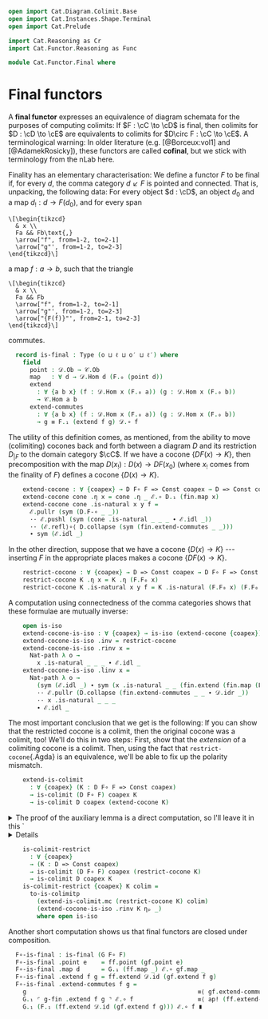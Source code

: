 ```agda
open import Cat.Diagram.Colimit.Base
open import Cat.Instances.Shape.Terminal
open import Cat.Prelude

import Cat.Reasoning as Cr
import Cat.Functor.Reasoning as Func

module Cat.Functor.Final where
```

# Final functors

A **final functor** expresses an equivalence of diagram schemata for the
purposes of computing colimits: If $F : \cC \to \cD$ is final,
then colimits for $D : \cD \to \cE$ are equivalents to colimits
for $D\circ F : \cC \to \cE$. A terminological warning: In older
literature (e.g. [@Borceux:vol1] and [@AdamekRosicky]), these functors
are called **cofinal**, but we stick with terminology from the nLab
here.

<!--
```agda
module
  _ {o ℓ o′ ℓ′} {𝒞 : Precategory o ℓ} {𝒟 : Precategory o′ ℓ′}
    (F : Functor 𝒞 𝒟)
  where

  open Functor

  private
    module 𝒞 = Cr 𝒞
    module 𝒟 = Cr 𝒟
    module F = Functor F
```
-->

Finality has an elementary characterisation: We define a functor $F$ to
be final if, for every $d$, the comma category $d \swarrow F$ is pointed
and connected. That is, unpacking, the following data: For every object
$d : \cD$, an object $d_0$ and a map $d_! : d \to F(d_0)$, and for
every span

~~~{.quiver .short-05}
\[\begin{tikzcd}
  & x \\
  Fa && Fb\text{,}
  \arrow["f", from=1-2, to=2-1]
  \arrow["g"', from=1-2, to=2-3]
\end{tikzcd}\]
~~~

a map $f : a \to b$, such that the triangle

~~~{.quiver .short-05}
\[\begin{tikzcd}
  & x \\
  Fa && Fb
  \arrow["f", from=1-2, to=2-1]
  \arrow["g"', from=1-2, to=2-3]
  \arrow["{F(f)}"', from=2-1, to=2-3]
\end{tikzcd}\]
~~~

commutes.

```agda
  record is-final : Type (o ⊔ ℓ ⊔ o′ ⊔ ℓ′) where
    field
      point : 𝒟.Ob → 𝒞.Ob
      map   : ∀ d → 𝒟.Hom d (F.₀ (point d))
      extend
        : ∀ {a b x} (f : 𝒟.Hom x (F.₀ a)) (g : 𝒟.Hom x (F.₀ b))
        → 𝒞.Hom a b
      extend-commutes
        : ∀ {a b x} (f : 𝒟.Hom x (F.₀ a)) (g : 𝒟.Hom x (F.₀ b))
        → g ≡ F.₁ (extend f g) 𝒟.∘ f
```

<!--
```agda
  module
    _ {o′′ ℓ′′} {ℰ : Precategory o′′ ℓ′′} {D : Functor 𝒟 ℰ} (final : is-final)
    where
    private
      module fin = is-final final
      module D = Func D
      module ℰ = Cr ℰ
      open _=>_
```
-->

The utility of this definition comes, as mentioned, from the ability to
move (colimiting) cocones back and forth between a diagram $D$ and its
restriction $D_{|F}$ to the domain category $\cC$. If we have a
cocone $\{DF(x) \to K\}$, then precomposition with the map $D(x_!) :
D(x) \to DF(x_0)$ (where $x_!$ comes from the finality of $F$) defines a
cocone $\{D(x) \to K\}$.

```agda
    extend-cocone : ∀ {coapex} → D F∘ F => Const coapex → D => Const coapex
    extend-cocone cone .η x = cone .η _ ℰ.∘ D.₁ (fin.map x) 
    extend-cocone cone .is-natural x y f =
      ℰ.pullr (sym (D.F-∘ _ _))
      ·· ℰ.pushl (sym (cone .is-natural _ _ _ ∙ ℰ.idl _))
      ·· (ℰ.refl⟩∘⟨ D.collapse (sym (fin.extend-commutes _ _)))
      ∙ sym (ℰ.idl _)
```

In the other direction, suppose that we have a cocone $\{D(x) \to K\}$
--- inserting $F$ in the appropriate places makes a cocone $\{DF(x) \to
K\}$.

```agda
    restrict-cocone : ∀ {coapex} → D => Const coapex → D F∘ F => Const coapex
    restrict-cocone K .η x = K .η (F.F₀ x)
    restrict-cocone K .is-natural x y f = K .is-natural (F.F₀ x) (F.F₀ y) (F.F₁ f)
```

A computation using connectedness of the comma categories shows that
these formulae are mutually inverse:

```agda
    open is-iso
    extend-cocone-is-iso : ∀ {coapex} → is-iso (extend-cocone {coapex})
    extend-cocone-is-iso .inv = restrict-cocone
    extend-cocone-is-iso .rinv x =
      Nat-path λ o →
        x .is-natural _ _ _ ∙ ℰ.idl _
    extend-cocone-is-iso .linv x =
      Nat-path λ o →
        (sym (ℰ.idl _) ∙ sym (x .is-natural _ _ (fin.extend (fin.map (F.F₀ o)) 𝒟.id)) ℰ.⟩∘⟨refl)
        ·· ℰ.pullr (D.collapse (fin.extend-commutes _ _ ∙ 𝒟.idr _))
        ·· x .is-natural _ _ _
        ∙ ℰ.idl _
```

The most important conclusion that we get is the following: If you can
show that the restricted cocone is a colimit, then the original cocone
was a colimit, too! We'll do this in two steps: First, show that the
_extension_ of a colimiting cocone is a colimit. Then, using the fact
that `restrict-cocone`{.Agda} is an equivalence, we'll be able to fix up
the polarity mismatch.

```agda
    extend-is-colimit
      : ∀ {coapex} (K : D F∘ F => Const coapex)
      → is-colimit (D F∘ F) coapex K
      → is-colimit D coapex (extend-cocone K)
```

<details>
<summary>
The proof of the auxiliary lemma is a direct computation, so I'll leave
it in this `<details>`{.html} tag for the curious reader only.
</summary>

```agda
    extend-is-colimit {coapex} K colim =
      to-is-colimitp mc refl
      module extend-is-colimit where
        module colim = is-colimit colim
        open make-is-colimit

        mc : make-is-colimit D coapex
        mc .ψ x = extend-cocone K .η x
        mc .commutes f = extend-cocone K .is-natural _ _ _ ∙ ℰ.idl _
        mc .universal eps p =
          colim.universal (λ j → eps (F.F₀ j)) λ f → p (F.F₁ f)
        mc .factors eps p =
          ℰ.pulll (colim.factors _ _)
          ∙ p (fin.map _)
        mc .unique eps p other q =
          colim.unique _ _ _ λ j →
            other ℰ.∘ K .η j                                  ≡⟨ ℰ.refl⟩∘⟨ (sym (ℰ.idl _) ∙ sym (K .is-natural _ _ _)) ⟩
            other ℰ.∘ K .η _ ℰ.∘ D.F₁ (F.F₁ (fin.extend _ _)) ≡⟨ ℰ.refl⟩∘⟨ ℰ.refl⟩∘⟨ ap D.₁ (sym (𝒟.idr _) ∙ sym (fin.extend-commutes _ _)) ⟩
            other ℰ.∘ K .η _ ℰ.∘ D.F₁ (fin.map _)             ≡⟨ q (F.F₀ j) ⟩
            eps (F.F₀ j)                                      ∎
```

</details>

```agda
    is-colimit-restrict
      : ∀ {coapex}
      → (K : D => Const coapex)
      → is-colimit (D F∘ F) coapex (restrict-cocone K)
      → is-colimit D coapex K
    is-colimit-restrict {coapex} K colim =
      to-is-colimitp
        (extend-is-colimit.mc (restrict-cocone K) colim)
        (extend-cocone-is-iso .rinv K ηₚ _)
        where open is-iso
```

<!--
```agda
module
  _ {o ℓ o′ ℓ′ o′′ ℓ′′}
    {𝒞 : Precategory o ℓ} {𝒟 : Precategory o′ ℓ′} {ℰ : Precategory o′′ ℓ′′}
    (F : Functor 𝒞 𝒟) (G : Functor 𝒟 ℰ)
    (f-fin : is-final F) (g-fin : is-final G)
  where
  private
    module 𝒟 = Cr 𝒟
    module ℰ = Cr ℰ
    module G = Functor G
    module F = Functor F
    module ff = is-final f-fin
    module gf = is-final g-fin
    open is-final
```
-->

Another short computation shows us that final functors are closed under
composition.

```agda
  F∘-is-final : is-final (G F∘ F)
  F∘-is-final .point e    = ff.point (gf.point e)
  F∘-is-final .map d      = G.₁ (ff.map _) ℰ.∘ gf.map _
  F∘-is-final .extend f g = ff.extend 𝒟.id (gf.extend f g)
  F∘-is-final .extend-commutes f g =
    g                                                ≡⟨ gf.extend-commutes _ _ ⟩
    G.₁ ⌜ g-fin .extend f g ⌝ ℰ.∘ f                  ≡⟨ ap! (ff.extend-commutes _ _ ∙ 𝒟.elimr refl) ⟩
    G.₁ (F.₁ (ff.extend 𝒟.id (gf.extend f g))) ℰ.∘ f ∎
```
